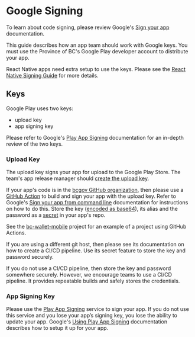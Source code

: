 # Google Signing


To learn about code signing, please review Google's [Sign your app](https://developer.android.com/studio/publish/app-signing) documentation.

This guide describes how an app team should work with Google keys. You must use the Province of BC's Google Play developer account to distribute your app.

React Native apps need extra setup to use the keys. Please see the [React Native Signing Guide](google_react_native_signing.md) for more details.

## Keys
Google Play uses two keys:

- upload key
- app signing key 

Please refer to Google's [Play App Signing](https://developer.android.com/studio/publish/app-signing#app-signing-google-play) documentation for an in-depth review of the two keys.

### Upload Key

The upload key signs your app for upload to the Google Play Store. The team's app release manager should [create the upload key](https://developer.android.com/studio/publish/app-signing#sign-apk). 

If your app's code is in the [bcgov GitHub organization](https://github.com/bcgov), then please use a [GitHub Action](https://docs.github.com/en/actions) to build and sign your app with the upload key. Refer to Google's [Sign your app from command line](https://developer.android.com/build/building-cmdline) documentation for instructions on how to do this. Store the key ([encoded as base64](https://docs.github.com/en/actions/security-guides/encrypted-secrets#storing-base64-binary-blobs-as-secrets)), its alias and the password as a [secret](https://docs.github.com/en/actions/security-guides/encrypted-secrets) in your app's repo. 


See the [bc-wallet-mobile](https://github.com/bcgov/bc-wallet-mobile/blob/main/.github/workflows/main.yaml) project for an example of a project using GitHub Actions.

If you are using a different git host, then please see its documentation on how to create a CI/CD pipeline. Use its secret feature to store the key and password securely.

If you do not use a CI/CD pipeline, then store the key and password somewhere securely.  However, we encourage teams to use a CI/CD pipeline. It provides repeatable builds and safely stores the credentials.

### App Signing Key

Please use the [Play App Signing](https://developer.android.com/studio/publish/app-signing#app-signing-google-play) service to sign your app. If you do not use this service and you lose your app’s signing key, you lose the ability to update your app. Google's [Using Play App Signing](https://developer.android.com/studio/publish/app-signing#enroll) documentation describes how to setup it up for your app.

